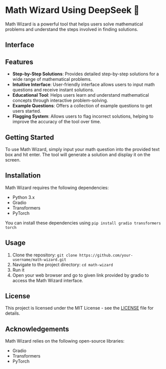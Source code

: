 # Math Wizard Using DeepSeek 🐋

Math Wizard is a powerful tool that helps users solve mathematical problems and understand the steps involved in finding solutions.

## Interface


## Features

- **Step-by-Step Solutions**: Provides detailed step-by-step solutions for a wide range of mathematical problems.
- **Intuitive Interface**: User-friendly interface allows users to input math questions and receive instant solutions.
- **Educational Tool**: Helps users learn and understand mathematical concepts through interactive problem-solving.
- **Example Questions**: Offers a collection of example questions to get users started.
- **Flagging System**: Allows users to flag incorrect solutions, helping to improve the accuracy of the tool over time.

## Getting Started

To use Math Wizard, simply input your math question into the provided text box and hit enter. The tool will generate a solution and display it on the screen.

## Installation

Math Wizard requires the following dependencies:

- Python 3.x
- Gradio
- Transformers
- PyTorch

You can install these dependencies using ``` pip install gradio transformers torch ```

## Usage

1. Clone the repository: ```git clone https://github.com/your-username/math-wizard.git ```
2. Navigate to the project directory: ```cd math-wizard```
3. Run it
4. Open your web browser and go to given link provided by gradio to access the Math Wizard interface.


## License

This project is licensed under the MIT License - see the [LICENSE](LICENSE) file for details.

## Acknowledgements

Math Wizard relies on the following open-source libraries:

- Gradio
- Transformers
- PyTorch



